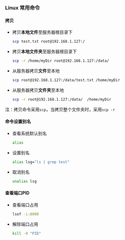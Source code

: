 ###  Linux 常用命令

#### 拷贝

- 拷贝**本地文件**至服务器根目录下

  ```bash
  scp test.txt root@192.168.1.127:/
  ```

- 拷贝**本地文件夹**至服务器根目录下

  ```bash
  scp -r /home/myDir root@192.168.1.127:/data/
  ```

- 从服务器拷贝**文件**至本地

  ```bash
  scp root@192.168.1.127:/data/test.txt /home/myDir
  ```

- 从服务器拷贝**文件夹**至本地

  ```bash
  scp -r root@192.168.1.127:/data/  /home/myDir
  ```

注：拷贝命令采用`scp`，当拷贝整个文件夹时，采用`scp -r`



#### 命令设置别名

- 查看系统默认别名

  ```bash
  alias
  ```

- 设置别名

  ```bash
  alias lsg="ls | grep test"
  ```

- 取消别名

  ```bash
  unalias lsg
  ```




####  查看端口PID

- 查看端口占用

  ```bash
  lsof -i:8080
  ```

- 解除端口占用

  ```bash
  kill -9 "PID"
  ```

  

